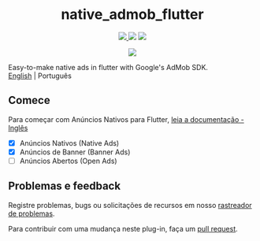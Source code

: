 <div>
  <h1 align="center">native_admob_flutter</h1>
  <p align="center">
    <a title="Pub" href="https://pub.dartlang.org/packages/native_admob_flutter" >
      <img src="https://img.shields.io/pub/v/native_admob_flutter.svg?style=popout&include_prereleases" />
    </a>
    <a title="Licensa do Github">
      <img src="https://img.shields.io/github/license/bdlukaa/native_admob_flutter" />
    </a>
    <a title="PRs são bem-vindos">
      <img src="https://img.shields.io/badge/PRs-welcome-brightgreen.svg" />
    </a>
  <p>
  <p align="center" title="Me compre um café" href="https://www.buymeacoffee.com/bdlukaa">
    <img src="https://img.buymeacoffee.com/button-api/?text=Me compre um café&emoji=&slug=bdlukaa&button_colour=FF5F5F&font_colour=ffffff&font_family=Lato&outline_colour=000000&coffee_colour=FFDD00">
  </p>

Easy-to-make native ads in flutter with Google's AdMob SDK.\
[English](README.md) | Português

</div>

## Comece

Para começar com Anúncios Nativos para Flutter, [leia a documentação - Inglês](https://github.com/bdlukaa/native_admob_flutter/wiki)

- [x] Anúncios Nativos (Native Ads)
- [x] Anúncios de Banner (Banner Ads)
- [ ] Anúncios Abertos (Open Ads)

## Problemas e feedback

Registre problemas, bugs ou solicitações de recursos em nosso [rastreador de problemas](https://github.com/bdlukaa/native_admob_flutter/issues/new).

Para contribuir com uma mudança neste plug-in, faça um [pull request](https://github.com/bdlukaa/native_admob_flutter/pulls).